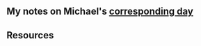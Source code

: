 ## My notes on Michael's [corresponding day](https://www.90daysofdevops.com/2022/day79/)


## Resources

